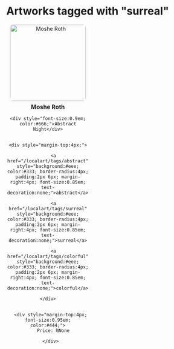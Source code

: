 # Artworks tagged with "surreal"

<div id="tag-grid" style="display: flex; flex-wrap: wrap; gap: 32px; justify-content: flex-start;">

  <div class="artist-card" style="text-align:center; width:220px; margin-bottom:32px; position:relative;">
    <a href="/localart/artists/mosheroth/image/Screenshot%202025-06-03%20at%2022.39.08" style="display:inline-block;">
      <span style="position:relative; display:inline-block;">
        <img src="/localart/assets/artists/mosheroth/Screenshot%202025-06-03%20at%2022.39.08.png" alt="Moshe Roth" style="width:200px; height:200px; object-fit:cover; border-radius:8px; box-shadow:0 2px 8px #0001;" />
      </span>
    </a>
    <div style="margin-top:8px; font-weight:bold; font-size:1.1em;">
      <a href="/localart/artists/mosheroth.md" style="text-decoration:none; color:inherit;">Moshe Roth</a>
    </div>
    
    <div style="font-size:0.9em; color:#666;">Abstract Night</div>
    
    
    <div style="margin-top:4px;">
      
        <a href="/localart/tags/abstract" style="background:#eee; color:#333; border-radius:4px; padding:2px 6px; margin-right:4px; font-size:0.85em; text-decoration:none;">abstract</a>
      
        <a href="/localart/tags/surreal" style="background:#eee; color:#333; border-radius:4px; padding:2px 6px; margin-right:4px; font-size:0.85em; text-decoration:none;">surreal</a>
      
        <a href="/localart/tags/colorful" style="background:#eee; color:#333; border-radius:4px; padding:2px 6px; margin-right:4px; font-size:0.85em; text-decoration:none;">colorful</a>
      
    </div>
    
    
      <div style="margin-top:4px; font-size:0.95em; color:#444;">
        Price: ₪None
        
      </div>
    
  </div>

</div>